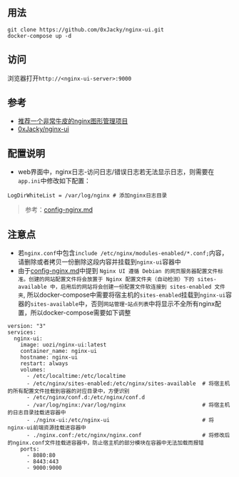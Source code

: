 ## 用法
```
git clone https://github.com/0xJacky/nginx-ui.git
docker-compose up -d
```

## 访问
浏览器打开`http://<nginx-ui-server>:9000`

## 参考
- [推荐一个非常牛皮的nginx图形管理项目][1]
- [0xJacky/nginx-ui][2]

## 配置说明
- web界面中，nginx日志-访问日志/错误日志若无法显示日志，则需要在`app.ini`中修改如下配置：
```
LogDirWhiteList = /var/log/nginx # 添加nginx日志目录
```

> 参考：[config-nginx.md][3]

## 注意点
- 若`nginx.conf`中包含`include /etc/nginx/modules-enabled/*.conf;`内容，请删除或者拷贝一份删除这段内容并挂载到`nginx-ui`容器中
- 由于[config-nginx.md][3]中提到
`Nginx UI 遵循 Debian 的网页服务器配置文件标准。创建的网站配置文件将会放置于 Nginx 配置文件夹（自动检测）下的 sites-available 中，启用后的网站将会创建一份配置文件软连接到 sites-enabled 文件夹`,
所以docker-compose中需要将宿主机的`sites-enabled`挂载到`nginx-ui`容器的`sites-available`中，否则`网站管理`-`站点列表`中将显示不全所有nginx配置，所以docker-compose需要如下调整
```
version: "3"
services:
  nginx-ui:
    image: uozi/nginx-ui:latest
    container_name: nginx-ui
    hostname: nginx-ui
    restart: always
    volumes:
      - /etc/localtime:/etc/localtime
      - /etc/nginx/sites-enabled:/etc/nginx/sites-available  # 将宿主机的所有配置文件挂载到容器的对应目录中，方便识别
      - /etc/nginx/conf.d:/etc/nginx/conf.d
      - /var/log/nginx:/var/log/nginx                        # 将宿主机的日志目录挂载进容器中
      - ./nginx-ui:/etc/nginx-ui                             # 将nginx-ui前端资源挂载进容器中
      - ./nginx.conf:/etc/nginx/nginx.conf                   # 将修改后的nginx.conf文件挂载进容器中，防止宿主机的部分模块在容器中无法加载而报错
    ports:
      - 8080:80
      - 8443:443
      - 9000:9000
```

[1]: https://mp.weixin.qq.com/s/P1QsPd_SXNJH-atvRS1ltg
[2]: https://github.com/0xJacky/nginx-ui
[3]: https://github.com/0xJacky/nginx-ui/blob/96cff98c66deba24a20fdde4c6722896f3617680/docs/zh_CN/guide/config-nginx.md
